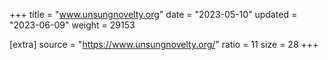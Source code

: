 +++
title = "www.unsungnovelty.org"
date = "2023-05-10"
updated = "2023-06-09"
weight = 29153

[extra]
source = "https://www.unsungnovelty.org/"
ratio = 11
size = 28
+++
